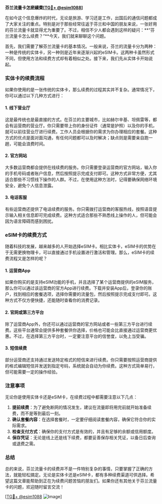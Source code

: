 **芬兰流量卡怎麽續費[[TG💪+ @esim1088](https://t.me/s/esim1088)]**

在如今这个信息爆炸的时代，无论是旅游、学习还是工作，出国后的通信问题都成了大家关注的重点。特别是对于那些经常往返于芬兰和中国的朋友来说，一张好用的芬兰流量卡就显得尤为重要了。不过，相信不少人都会遇到这样的疑问：**“芬兰流量卡怎么续费？”**今天，我们就来聊聊这个问题。

首先，我们需要了解芬兰流量卡的基本情况。一般来说，芬兰的流量卡分为两种：一种是传统的实体卡，另一种则是近年来逐渐兴起的eSIM卡。这两种卡虽然形式不同，但使用方法和续费方式却有着相似之处。接下来，我们先从实体卡开始说起。

### 实体卡的续费流程

如果你使用的是一张传统的实体卡，那么续费的过程其实并不复杂。通常情况下，你可以通过以下几种方式进行：

#### 1. **线下营业厅**
这是最传统也是最直接的方式。在芬兰的主要城市，比如赫尔辛基、坦佩雷等，都会有运营商的营业厅。你只需要带上你的身份证件（通常是护照）以及你的手机，就可以前往营业厅进行续费。工作人员会根据你的需求为你办理相应的套餐。这种方式的优点是面对面沟通，有任何问题都可以及时解决；缺点则是需要亲自跑一趟，可能会浪费时间。

#### 2. **官方网站**
大多数运营商都会提供在线续费的服务。你只需要登录运营商的官方网站，输入你的手机号码或者账户信息，然后按照提示完成支付即可。这种方式非常方便，尤其适合那些不习惯线下操作的人群。不过，在使用这种方法时，记得要确保网络环境安全，避免个人信息泄露。

#### 3. **电话客服**
有些运营商还提供了电话续费的服务。你只需拨打运营商的客服热线，按照语音提示输入相关信息即可完成续费。这种方式适合那些不熟悉线上操作的人，但可能会因为语言障碍而感到困扰。

### eSIM卡的续费方式

随着科技的发展，越来越多的人开始选择eSIM卡。相比实体卡，eSIM卡的优势在于无需更换物理卡，可以直接通过手机设置进行激活和管理。那么，eSIM卡的续费流程又是怎样的呢？

#### 1. **运营商App**
如果你购买的是支持eSIM功能的手机，并且选择了某个运营商提供的eSIM服务，那么你可以通过该运营商的官方App进行续费。下载并安装App后，登录你的账户，找到相应的套餐选项，选择你需要的流量包，然后按照提示完成支付即可。这种方式不仅方便快捷，还能随时查看你的消费记录。

#### 2. **官网或第三方平台**
除了运营商App外，你还可以通过运营商的官方网站或者一些第三方平台进行续费。这些平台通常会提供多种套餐供你选择，价格也可能会比直接通过运营商更优惠。不过，在选择第三方平台时，一定要注意平台的信誉度，以免上当受骗。

#### 3. **短信续费**
部分运营商还支持通过发送特定格式的短信来进行续费。你只需要按照运营商提供的格式编辑短信并发送到指定号码，系统就会自动为你续费。这种方式简单易行，但可能需要一定的操作经验。

### 注意事项

无论你是使用实体卡还是eSIM卡，在续费过程中都需要注意以下几点：

1. **提前续费**：为了避免断网的情况发生，建议在流量即将用完前就开始准备续费，而不是等到最后一刻。
2. **确认套餐内容**：在选择套餐时，一定要仔细阅读套餐内容，确保它符合你的实际需求。
3. **检查支付方式**：确保你的支付方式是有效的，并且有足够的余额或信用额度。
4. **保存凭证**：无论是线上还是线下续费，都要妥善保存相关凭证，以备日后查询或退费之需。

### 总结

总的来说，芬兰流量卡的续费并不是一件特别复杂的事情，只要掌握了正确的方法，就能轻松搞定。无论是实体卡还是eSIM卡，都有多种续费渠道可供选择。希望这篇文章能帮助到正在为续费问题苦恼的朋友们。如果你还有其他关于芬兰流量卡的问题，欢迎随时留言交流！

[[TG💪+ @esim1088](https://t.me/s/esim1088) ![Image](https://i.postimg.cc/4NQfJmqS/Snipaste-2025-05-13-00-14-12.png)]